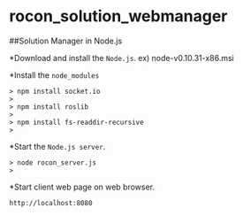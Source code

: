 rocon_solution_webmanager
=========================

##Solution Manager in Node.js

*Download and install the ```Node.js```. ex) node-v0.10.31-x86.msi

*Install the ```node_modules```

```
> npm install socket.io
> 
> npm install roslib
>
> npm install fs-readdir-recursive
>
```

*Start the  ```Node.js server```.

```
> node rocon_server.js
>
```

*Start client web page on web browser.

```
http://localhost:8080
```
